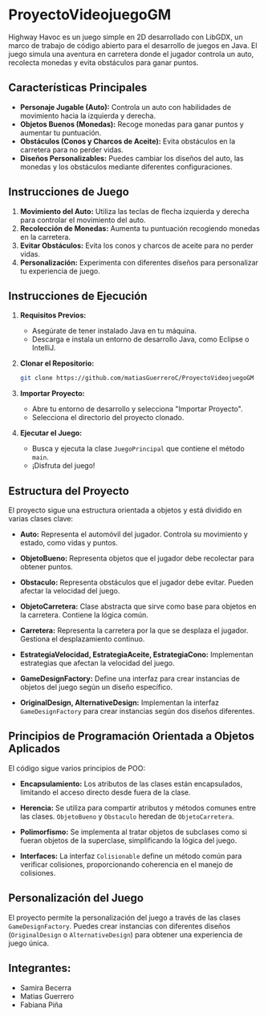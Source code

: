# ProyectoVideojuegoGM

Highway Havoc es un juego simple en 2D desarrollado con LibGDX, un marco de trabajo de código abierto para el desarrollo de juegos en Java. El juego simula una aventura en carretera donde el jugador controla un auto, recolecta monedas y evita obstáculos para ganar puntos.

## Características Principales

- **Personaje Jugable (Auto):** Controla un auto con habilidades de movimiento hacia la izquierda y derecha.
- **Objetos Buenos (Monedas):** Recoge monedas para ganar puntos y aumentar tu puntuación.
- **Obstáculos (Conos y Charcos de Aceite):** Evita obstáculos en la carretera para no perder vidas.
- **Diseños Personalizables:** Puedes cambiar los diseños del auto, las monedas y los obstáculos mediante diferentes configuraciones.

## Instrucciones de Juego

1. **Movimiento del Auto:** Utiliza las teclas de flecha izquierda y derecha para controlar el movimiento del auto.
2. **Recolección de Monedas:** Aumenta tu puntuación recogiendo monedas en la carretera.
3. **Evitar Obstáculos:** Evita los conos y charcos de aceite para no perder vidas.
4. **Personalización:** Experimenta con diferentes diseños para personalizar tu experiencia de juego.

## Instrucciones de Ejecución

1. **Requisitos Previos:**
   - Asegúrate de tener instalado Java en tu máquina.
   - Descarga e instala un entorno de desarrollo Java, como Eclipse o IntelliJ.

2. **Clonar el Repositorio:**
   ```bash
   git clone https://github.com/matiasGuerreroC/ProyectoVideojuegoGM
   ```

3. **Importar Proyecto:**
   - Abre tu entorno de desarrollo y selecciona "Importar Proyecto".
   - Selecciona el directorio del proyecto clonado.

4. **Ejecutar el Juego:**
   - Busca y ejecuta la clase `JuegoPrincipal` que contiene el método `main`.
   - ¡Disfruta del juego!

## Estructura del Proyecto

El proyecto sigue una estructura orientada a objetos y está dividido en varias clases clave:

- **Auto:** Representa el automóvil del jugador. Controla su movimiento y estado, como vidas y puntos.

- **ObjetoBueno:** Representa objetos que el jugador debe recolectar para obtener puntos.

- **Obstaculo:** Representa obstáculos que el jugador debe evitar. Pueden afectar la velocidad del juego.

- **ObjetoCarretera:** Clase abstracta que sirve como base para objetos en la carretera. Contiene la lógica común.

- **Carretera:** Representa la carretera por la que se desplaza el jugador. Gestiona el desplazamiento continuo.

- **EstrategiaVelocidad, EstrategiaAceite, EstrategiaCono:** Implementan estrategias que afectan la velocidad del juego.

- **GameDesignFactory:** Define una interfaz para crear instancias de objetos del juego según un diseño específico.

- **OriginalDesign, AlternativeDesign:** Implementan la interfaz `GameDesignFactory` para crear instancias según dos diseños diferentes.

## Principios de Programación Orientada a Objetos Aplicados

El código sigue varios principios de POO:

- **Encapsulamiento:** Los atributos de las clases están encapsulados, limitando el acceso directo desde fuera de la clase.

- **Herencia:** Se utiliza para compartir atributos y métodos comunes entre las clases. `ObjetoBueno` y `Obstaculo` heredan de `ObjetoCarretera`.

- **Polimorfismo:** Se implementa al tratar objetos de subclases como si fueran objetos de la superclase, simplificando la lógica del juego.

- **Interfaces:** La interfaz `Colisionable` define un método común para verificar colisiones, proporcionando coherencia en el manejo de colisiones.

## Personalización del Juego

El proyecto permite la personalización del juego a través de las clases `GameDesignFactory`. Puedes crear instancias con diferentes diseños (`OriginalDesign` o `AlternativeDesign`) para obtener una experiencia de juego única.
 
## Integrantes: 

- Samira Becerra
- Matias Guerrero
- Fabiana Piña
